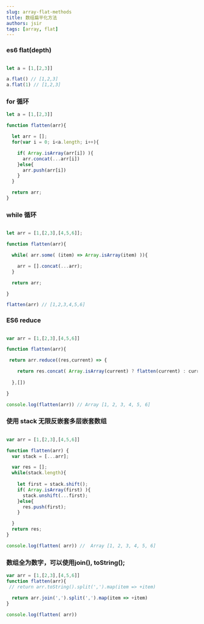 ```yaml
---
slug: array-flat-methods
title: 数组扁平化方法
authors: jsir
tags: [array, flat]
---
```



### es6 flat(depth)

``` javascript

let a = [1,[2,3]]

a.flat() // [1,2,3]
a.flat(1) // [1,2,3]

```

### for 循环

``` javascript
let a = [1,[2,3]]

function flatten(arr){

  let arr = [];
  for(var i = 0; i<a.length; i++){

    if( Array.isArray(arr[i]) ){
      arr.concat(...arr[i])
    }else{
      arr.push(arr[i])
    }
  }

  return arr;
}


```

### while 循环

``` javascript

let arr = [1,[2,3],[4,5,6]];

function flatten(arr){

  while( arr.some( (item) => Array.isArray(item) )){

    arr = [].concat(...arr);
  }

  return arr;

}

flatten(arr) // [1,2,3,4,5,6]


```


### ES6 reduce


``` javascript

var arr = [1,[2,3],[4,5,6]]

function flatten(arr){

 return arr.reduce((res,current) => {

    return res.concat( Array.isArray(current) ? flatten(current) : current);
    
  },[])

}

console.log(flatten(arr)) // Array [1, 2, 3, 4, 5, 6]
```

### 使用 stack 无限反嵌套多层嵌套数组

``` javascript

var arr = [1,[2,3],[4,5,6]]

function flatten(arr) {
  var stack = [...arr];

  var res = [];
  while(stack.length){
    
    let first = stack.shift();
    if( Array.isArray(first) ){
      stack.unshift(...first);
    }else{
      res.push(first);
    }

  }
  return res;
}

console.log(flatten( arr)) //  Array [1, 2, 3, 4, 5, 6]
```


### 数组全为数字，可以使用join(), toString();

``` javascript
var arr = [1,[2,3],[4,5,6]]
function flatten(arr){
 // return arr.toString().split(',').map(item => +item)

  return arr.join(',').split(',').map(item => +item)
}

console.log(flatten( arr))

```
